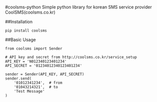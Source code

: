 #coolsms-python
Simple python library for korean SMS service provider CoolSMS(coolsms.co.kr)


##Installation
```
pip install coolsms
```

##Basic Usage
```
from coolsms import Sender

# API key and secret from http://coolsms.co.kr/service_setup
API_KEY = 'N012340123401234'
API_SECRET = '01234012340123401234'
   
sender = Sender(API_KEY, API_SECRET)
sender.send(
    '01012341234',  # from
    '01043214321',  # to
    'Test Message'
)
```
